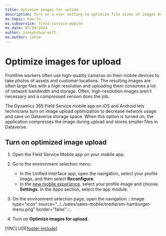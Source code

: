 ```yaml
---
title: Optimize images for upload
description: Turn on a user setting to optimize file sizes of images before uploading it to Dataverse.
ms.topic: how-to
ms.subservice: field-service-mobile
ms.date: 07/29/2024
author: josephshum-msft
ms.author: jshum
---
```


# Optimize images for upload

Frontline workers often use high-quality cameras on their mobile devices to take photos of assets and customer locations. The resulting images are often large files with a high resolution and uploading them consumes a lot of network bandwidth and storage. Often, high-resolution images aren't necessary and a compressed version does the job.  

The Dynamics 365 Field Service mobile app on iOS and Android lets technicians turn on image upload optimization to decrease network usage and save on Dataverse storage space. When this option is turned on, the application compresses the image during upload and stores smaller files in Dataverse.

## Turn on optimized image upload

1. Open the Field Service Mobile app on your mobile app.
1. Go to the environment selection menu:

   - In the Unified Interface app, open the navigation, select your profile image, and then select **Reconfigure**.
   - In the [new mobile experience](do-work-newux.md), select your profile image and choose **Settings**. In the Apps section, select the app module.  

1. On the environment selection page, open the navigation :::image type="icon" source="../../sales/sales-mobile/media/sm-hamburger-menu.png" border="false":::.

1. Turn on **Optimize images for upload**.

[!INCLUDE[footer-include](../../includes/footer-banner.md)]

